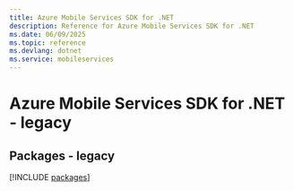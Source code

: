 ```yaml
---
title: Azure Mobile Services SDK for .NET
description: Reference for Azure Mobile Services SDK for .NET
ms.date: 06/09/2025
ms.topic: reference
ms.devlang: dotnet
ms.service: mobileservices
---
```

# Azure Mobile Services SDK for .NET - legacy
## Packages - legacy
[!INCLUDE [packages](mobile-services-index.md)]